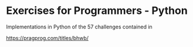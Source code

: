 # Exercises for Programmers - Python

Implementations in Python of the 57 challenges contained in

https://pragprog.com/titles/bhwb/